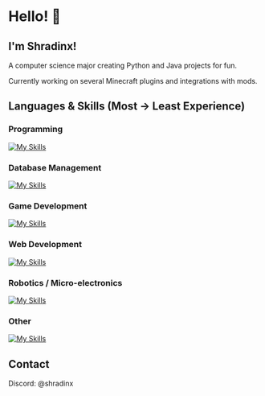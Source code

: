 # Hello! 👋

## I'm Shradinx!

A computer science major creating Python and Java projects for fun.

Currently working on several Minecraft plugins and integrations with mods.

## Languages & Skills (Most -> Least Experience)

### Programming
[![My Skills](https://skillicons.dev/icons?i=py,java,cs,kotlin)](https://skillicons.dev)

### Database Management
[![My Skills](https://skillicons.dev/icons?i=mysql)](https://skillicons.dev)

### Game Development
[![My Skills](https://skillicons.dev/icons?i=unity)](https://skillicons.dev)

### Web Development
[![My Skills](https://skillicons.dev/icons?i=html,css,js)](https://skillicons.dev)

### Robotics / Micro-electronics
[![My Skills](https://skillicons.dev/icons?i=arduino,raspberrypi)](https://skillicons.dev)

### Other
[![My Skills](https://skillicons.dev/icons?i=arch,ubuntu,gradle,windows,dotnet,maven,opencv,perline=4)](https://skillicons.dev)

## Contact
Discord: @shradinx
